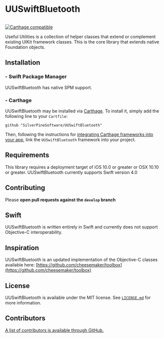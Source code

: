 # UUSwiftBluetooth

<img src = "https://jonhays.me/uploads/2020/86a3741f4b.jpg" alt="" />

[![Carthage compatible](https://img.shields.io/badge/Carthage-compatible-4BC51D.svg?style=flat)](https://github.com/Carthage/Carthage)

Useful Utilities is a collection of helper classes that extend or complement existing UIKit framework classes. This is the core library that extends native Foundation objects.

## Installation

### - Swift Package Manager

UUSwiftBluetooth has native SPM support.

### - Carthage

UUSwiftBluetooth may be installed via [Carthage](https://github.com/Carthage/Carthage). To install it, simply add the following line to your `Cartfile`:

```
github "SilverPineSoftware/UUSwiftBluetooth"
```

Then, following the instructions for [integrating Carthage frameworks into your app](https://github.com/Carthage/Carthage#if-youre-building-for-ios-tvos-or-watchos), link the `UUSwiftBluetooth` framework into your project.

## Requirements

This library requires a deployment target of iOS 10.0 or greater or OSX 10.10 or greater.
UUSwiftBluetooth currently supports Swift version 4.0 

## Contributing

Please **open pull requests against the `develop` branch**

## Swift

UUSwiftBluetooth is written entirely in Swift and currently does not support Objective-C interoperability.

## Inspiration

UUSwiftBluetooth is an updated implementation of the Objective-C classes available here:
[https://github.com/cheesemaker/toolbox](https://github.com/cheesemaker/toolbox)

## License

UUSwiftBluetooth is available under the MIT license. See [`LICENSE.md`](https://github.com/SilverPineSoftware/UUSwiftBluetooth/blob/master/LICENSE.md) for more information.

## Contributors

[A list of contributors is available through GitHub.](https://github.com/SilverPineSoftware/UUSwiftBluetooth/graphs/contributors)
